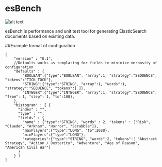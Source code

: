 # esBench

![alt text](https://travis-ci.org/kucera-jan-cz/esBench.svg?branch=master "Logo Title Text 1")

esBench is performance and unit test tool for generating ElasticSearch documents based on existing data. 

##Example format of configuration
```
{
    "version" : "0.1",
    //Defaults works as templating for fields to minimize verbosity of configuration
    "defaults" : {
        "BOOLEAN":{"type":"BOOLEAN", "array":1, "strategy":"SEQUENCE", "tokens":"TICK_TOCK"},
        "STRING":{"type":"STRING", "array":1, "words":1, "strategy":"SEQUENCE", "tokens":[ ]},
        "INTEGER":{"type":"INTEGER", "array":1, "strategy":"SEQUENCE", "from": 1, "step": 1, "to":100},
    },
    "histogram" : [ {
      "index" : "",
      "type" : "",
      "fields" : {
        "name" : {"type":"STRING", "words" : 2, "tokens" : ["Risk", "Cluedo", "Arkham", "Horror", "Scrabble"]},
        "maxPlayers":{"type":"LONG", "to":2000},
        "minPlayers":{"type":"LONG"},
        "categories":{"type":"STRING", "words":2, "tokens":[ "Abstract Strategy", "Action / Dexterity", "Adventure", "Age of Reason", "American Civil War"]
      }
    } ]
}
```
